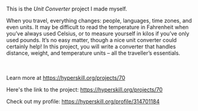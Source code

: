 This is the *Unit Converter* project I made myself.


<p>When you travel, everything changes: people, languages, time zones, and even units. It may be difficult to read the temperature in Fahrenheit when you’ve always used Celsius, or to measure yourself in kilos if you’ve only used pounds. It’s no easy matter, though a nice unit converter could certainly help! In this project, you will write a converter that handles distance, weight, and temperature units – all the traveller’s essentials.</p><br/><br/>Learn more at <a href="https://hyperskill.org/projects/70?utm_source=ide&utm_medium=ide&utm_campaign=ide&utm_content=project-card">https://hyperskill.org/projects/70</a>

Here's the link to the project: https://hyperskill.org/projects/70

Check out my profile: https://hyperskill.org/profile/314701184
